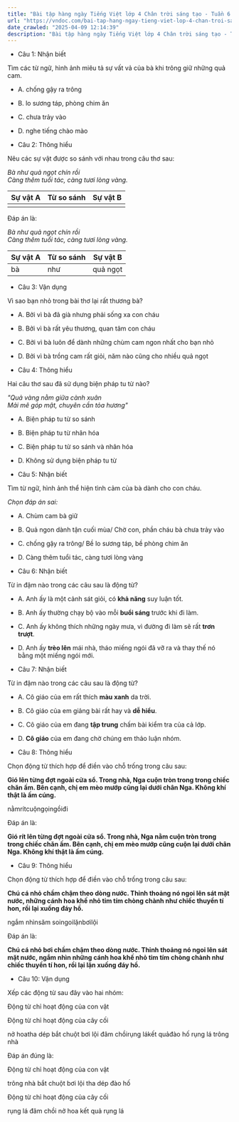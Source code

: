 ```yaml
---
title: "Bài tập hàng ngày Tiếng Việt lớp 4 Chân trời sáng tạo - Tuần 6 - Thứ 3 gồm các câu hỏi tổng hợp nội dung Đọc hiểu văn bản và Luyện từ và câu được học ở Tuần 6 trong chương trình Tiếng Việt lớp 4 Tập 1 Chân trời sáng tạo."
url: "https://vndoc.com/bai-tap-hang-ngay-tieng-viet-lop-4-chan-troi-sang-tao-tuan-6-thu-3-330776"
date_crawled: "2025-04-09 12:14:39"
description: "Bài tập hàng ngày Tiếng Việt lớp 4 Chân trời sáng tạo - Tuần 6 - Thứ 3 gồm các câu hỏi tổng hợp nội dung Đọc hiểu văn bản và Luyện từ và câu được học ở Tuần 6 trong chương trình Tiếng Việt lớp 4 Tập 1 Chân trời sáng tạo."
---
```


* Câu 1:  Nhận biết

Tìm các từ ngữ, hình ảnh miêu tả sự vất vả của bà khi trông giữ những quả cam.

  * A. chống gậy ra trông 
  * B. lo sương táp, phòng chim ăn 
  * C. chưa trảy vào 
  * D. nghe tiếng chào mào 



* Câu 2:  Thông hiểu

Nêu các sự vật được so sánh với nhau trong câu thơ sau:

_Bà như quả ngọt chín rồi_  
 _Càng thêm tuổi tác, càng tươi lòng vàng._

Sự vật A| Từ so sánh| Sự vật B  
---|---|---  
| |   
  
Đáp án là:

_Bà như quả ngọt chín rồi_  
 _Càng thêm tuổi tác, càng tươi lòng vàng._

Sự vật A| Từ so sánh| Sự vật B  
---|---|---  
bà| như| quả ngọt||quả ngọt chín rồi  
  
* Câu 3:  Vận dụng

Vì sao bạn nhỏ trong bài thơ lại rất thương bà?

  * A. Bởi vì bà đã già nhưng phải sống xa con cháu 
  * B. Bởi vì bà rất yêu thương, quan tâm con cháu 
  * C. Bởi vì bà luôn để dành những chùm cam ngon nhất cho bạn nhỏ 
  * D. Bởi vì bà trồng cam rất giỏi, năm nào cũng cho nhiều quả ngọt 



* Câu 4:  Thông hiểu

Hai câu thơ sau đã sử dụng biện pháp tu từ nào?

_"Quả vàng nằm giữa cành xuân_  
 _Mải mê góp mật, chuyên cần tỏa hương"_

  * A. Biện pháp tu từ so sánh 
  * B. Biện pháp tu từ nhân hóa 
  * C. Biện pháp tu từ so sánh và nhân hóa 
  * D. Không sử dụng biện pháp tu từ 



* Câu 5:  Nhận biết

Tìm từ ngữ, hình ảnh thể hiện tình cảm của bà dành cho con cháu.

_Chọn đáp án sai:_

  * A. Chùm cam bà giữ 
  * B. Quả ngon dành tận cuối mùa/ Chờ con, phần cháu bà chưa trảy vào 
  * C. chống gậy ra trông/ Bề lo sương táp, bề phòng chim ăn 
  * D. Càng thêm tuổi tác, càng tươi lòng vàng 



* Câu 6:  Nhận biết

Từ in đậm nào trong các câu sau là động từ?

  * A. Anh ấy là một cảnh sát giỏi, có **khả năng** suy luận tốt. 
  * B. Anh ấy thường chạy bộ vào mỗi **buổi sáng** trước khi đi làm. 
  * C. Anh ấy không thích những ngày mưa, vì đường đi làm sẽ rất **trơn trượt**. 
  * D. Anh ấy **trèo lên** mái nhà, tháo miếng ngói đã vỡ ra và thay thế nó bằng một miếng ngói mới. 



* Câu 7:  Nhận biết

Từ in đậm nào trong các câu sau là động từ?

  * A. Cô giáo của em rất thích **màu xanh** da trời. 
  * B. Cô giáo của em giảng bài rất hay và **dễ hiểu**. 
  * C. Cô giáo của em đang **tập trung** chấm bài kiểm tra của cả lớp. 
  * D. **Cô giáo** của em đang chờ chúng em thảo luận nhóm. 



* Câu 8:  Thông hiểu

Chọn động từ thích hợp để điền vào chỗ trống trong câu sau:

**Gió lên từng đợt ngoài cửa sổ. Trong nhà, Nga  cuộn tròn trong trong chiếc chăn ấm. Bên cạnh, chị em mèo mướp cũng  lại dưới chân Nga. Không khí thật là ấm cúng.**

nằmrítcuộngọingồiđi

Đáp án là:

**Gió rít lên từng đợt ngoài cửa sổ. Trong nhà, Nga nằm cuộn tròn trong trong chiếc chăn ấm. Bên cạnh, chị em mèo mướp cũng cuộn lại dưới chân Nga. Không khí thật là ấm cúng.**

* Câu 9:  Thông hiểu

Chọn động từ thích hợp để điền vào chỗ trống trong câu sau:

**Chú cá nhỏ chầm chậm theo dòng nước. Thỉnh thoảng nó ngoi lên sát mặt nước,  những cánh hoa khế nhỏ tim tím chòng chành như chiếc thuyền tí hon, rồi lại  xuống đáy hồ.**

ngắm nhìnsăm soingoilặnbơilội

Đáp án là:

**Chú cá nhỏ bơi chầm chậm theo dòng nước. Thỉnh thoảng nó ngoi lên sát mặt nước, ngắm nhìn những cánh hoa khế nhỏ tim tím chòng chành như chiếc thuyền tí hon, rồi lại lặn xuống đáy hồ.**

* Câu 10:  Vận dụng

Xếp các động từ sau đây vào hai nhóm:

Động từ chỉ hoạt động của con vật

Động từ chỉ hoạt động của cây cối

nở hoatha dép bắt chuột bơi lội đâm chồirụng lákết quảđào hố rụng lá trông nhà

Đáp án đúng là:

Động từ chỉ hoạt động của con vật

trông nhà bắt chuột bơi lội tha dép đào hố

Động từ chỉ hoạt động của cây cối

rụng lá đâm chồi nở hoa kết quả rụng lá
